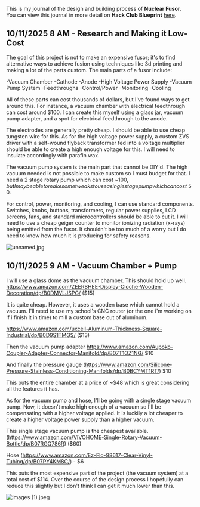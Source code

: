 <!--
  ===================    !!READ THIS NOTICE!!   ====================
  DO NOT edit this file manually. Your changes WILL BE OVERWRITTEN!
  This journal is auto generated and updated by Hack Club Blueprint.
  To edit this file, please edit your journal entries on Blueprint.
  ==================================================================
-->

This is my journal of the design and building process of **Nuclear Fusor**.  
You can view this journal in more detail on **Hack Club Blueprint** [here](https://blueprint.hackclub.com/projects/415).


## 10/11/2025 8 AM - Research and Making it Low-Cost  

The goal of this project is not to make an expensive fusor; it's to find alternative ways to achieve fusion using techniques like 3d printing and making a lot of the parts custom. The main parts of a fusor include:

-Vacuum Chamber
-Cathode
-Anode
-High Voltage Power Supply
-Vacuum Pump System
-Feedthroughs
-Control/Power
-Monitoring
-Cooling

All of these parts can cost thousands of dollars, but I've found ways to get around this.
For instance, a vacuum chamber with electrical feedthrough can cost around $100. I can create this myself using a glass jar, vacuum pump adapter, and a spot for electrical feedthrough to the anode.

The electrodes are generally pretty cheap. I should be able to use cheap tungsten wire for this. As for the high voltage power supply, a custom ZVS driver with a self-wound flyback transformer fed into a voltage multiplier should be able to create a high enough voltage for this. I will need to insulate accordingly with parafin wax.

The vacuum pump system is the main part that cannot be DIY'd. The high vacuum needed is not possible to make custom so I must budget for that. I need a 2 stage rotary pump which can cost ~$100, but I may be able to make some tweaks to use a single stage pump which can cost ~$50.

For control, power, monitoring, and cooling, I can use standard components. Switches, knobs, buttons, transformers, regular power supplies, LCD screens, fans, and standard microcontrollers should be able to cut it. I will need to use a cheap geiger counter to monitor ionizing radiation (x-rays) being emitted from the fusor. It shouldn't be too much of a worry but I do need to know how much it is producing for safety reasons. 

![unnamed.jpg](https://blueprint.hackclub.com/user-attachments/blobs/proxy/eyJfcmFpbHMiOnsiZGF0YSI6MTYyMSwicHVyIjoiYmxvYl9pZCJ9fQ==--28c57b5cf0f6b9e5dc5179770009739f5a055a04/unnamed.jpg)


  

## 10/11/2025 9 AM - Vacuum Chamber + Pump  

I will use a glass dome as the vacuum chamber. This should hold up well.
https://www.amazon.com/ZEERSHEE-Display-Cloche-Wooden-Decoration/dp/B0DMVLJSPG/ ($15)

It is quite cheap. However, it uses a wooden base which cannot hold a vacuum. I'll need to use my school's CNC router (or the one i'm working on if i finish it in time) to mill a custom base out of aluminum. 

https://www.amazon.com/uxcell-Aluminum-Thickness-Square-Industrial/dp/B0D9S1TMGS/ ($13)

Then the vacuum pump adapter https://www.amazon.com/Aupoko-Coupler-Adapter-Connector-Manifold/dp/B07T1QZ1NG/ $10

And finally the pressure gauge (https://www.amazon.com/Silicone-Pressure-Stainless-Conditioning-Manifolds/dp/B0BCYMT1RT/) $10

This puts the entire chamber at a price of ~$48 which is great considering all the features it has.

As for the vacuum pump and hose, I'll be going with a single stage vacuum pump. Now, it doesn't make high enough of a vacuum so I'll be compensating with a higher voltage applied. It is luckily a lot cheaper to create a higher voltage power supply than a higher vacuum.

This single stage vacuum pump is the cheapest available. (https://www.amazon.com/VIVOHOME-Single-Rotary-Vacuum-Bottle/dp/B07RGQ786R) ($60)

Hose (https://www.amazon.com/Ez-Flo-98617-Clear-Vinyl-Tubing/dp/B07PY4KM8C/) - $6

This puts the most expensive part of the project (the vacuum system) at a total cost of $114. Over the course of the design process I hopefully can reduce this slightly but I don't think I can get it much lower than this.

![images (1).jpeg](https://blueprint.hackclub.com/user-attachments/blobs/proxy/eyJfcmFpbHMiOnsiZGF0YSI6MTYzOCwicHVyIjoiYmxvYl9pZCJ9fQ==--ee66d72695e90e6de1a46604ea5847c1b8d4ebd4/images%20(1).jpeg)
  

